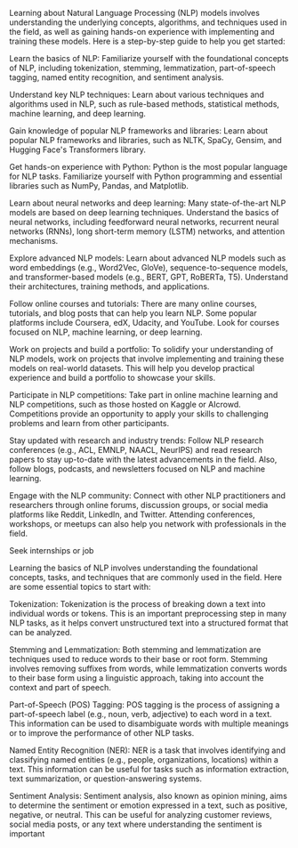 Learning about Natural Language Processing (NLP) models involves understanding the underlying concepts, algorithms, and techniques used in the field, as well as gaining hands-on experience with implementing and training these models. Here is a step-by-step guide to help you get started:

Learn the basics of NLP:
Familiarize yourself with the foundational concepts of NLP, including tokenization, stemming, lemmatization, part-of-speech tagging, named entity recognition, and sentiment analysis.

Understand key NLP techniques:
Learn about various techniques and algorithms used in NLP, such as rule-based methods, statistical methods, machine learning, and deep learning.

Gain knowledge of popular NLP frameworks and libraries:
Learn about popular NLP frameworks and libraries, such as NLTK, SpaCy, Gensim, and Hugging Face's Transformers library.

Get hands-on experience with Python:
Python is the most popular language for NLP tasks. Familiarize yourself with Python programming and essential libraries such as NumPy, Pandas, and Matplotlib.

Learn about neural networks and deep learning:
Many state-of-the-art NLP models are based on deep learning techniques. Understand the basics of neural networks, including feedforward neural networks, recurrent neural networks (RNNs), long short-term memory (LSTM) networks, and attention mechanisms.

Explore advanced NLP models:
Learn about advanced NLP models such as word embeddings (e.g., Word2Vec, GloVe), sequence-to-sequence models, and transformer-based models (e.g., BERT, GPT, RoBERTa, T5). Understand their architectures, training methods, and applications.

Follow online courses and tutorials:
There are many online courses, tutorials, and blog posts that can help you learn NLP. Some popular platforms include Coursera, edX, Udacity, and YouTube. Look for courses focused on NLP, machine learning, or deep learning.

Work on projects and build a portfolio:
To solidify your understanding of NLP models, work on projects that involve implementing and training these models on real-world datasets. This will help you develop practical experience and build a portfolio to showcase your skills.

Participate in NLP competitions:
Take part in online machine learning and NLP competitions, such as those hosted on Kaggle or AIcrowd. Competitions provide an opportunity to apply your skills to challenging problems and learn from other participants.

Stay updated with research and industry trends:
Follow NLP research conferences (e.g., ACL, EMNLP, NAACL, NeurIPS) and read research papers to stay up-to-date with the latest advancements in the field. Also, follow blogs, podcasts, and newsletters focused on NLP and machine learning.

Engage with the NLP community:
Connect with other NLP practitioners and researchers through online forums, discussion groups, or social media platforms like Reddit, LinkedIn, and Twitter. Attending conferences, workshops, or meetups can also help you network with professionals in the field.

Seek internships or job


Learning the basics of NLP involves understanding the foundational concepts, tasks, and techniques that are commonly used in the field. Here are some essential topics to start with:

Tokenization: Tokenization is the process of breaking down a text into individual words or tokens. This is an important preprocessing step in many NLP tasks, as it helps convert unstructured text into a structured format that can be analyzed.

Stemming and Lemmatization: Both stemming and lemmatization are techniques used to reduce words to their base or root form. Stemming involves removing suffixes from words, while lemmatization converts words to their base form using a linguistic approach, taking into account the context and part of speech.

Part-of-Speech (POS) Tagging: POS tagging is the process of assigning a part-of-speech label (e.g., noun, verb, adjective) to each word in a text. This information can be used to disambiguate words with multiple meanings or to improve the performance of other NLP tasks.

Named Entity Recognition (NER): NER is a task that involves identifying and classifying named entities (e.g., people, organizations, locations) within a text. This information can be useful for tasks such as information extraction, text summarization, or question-answering systems.

Sentiment Analysis: Sentiment analysis, also known as opinion mining, aims to determine the sentiment or emotion expressed in a text, such as positive, negative, or neutral. This can be useful for analyzing customer reviews, social media posts, or any text where understanding the sentiment is important
